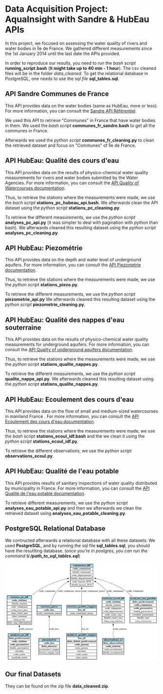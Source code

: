 # Data Acquisition Project: AquaInsight with Sandre & HubEau APIs 

In this project, we focused on assessing the water quality of rivers and water bodies in Île de France. We gathered different measurements since the 1st January 2014 until the last date the APIs provided.

In order to reproduce our results, you need to run the *bash script* **running_script.bash** (**It might take up to 40 min - 1 hour**). The csv cleaned files will be in the folder *data_cleaned*. To get the relational database in PostgreSQL, one needs to use the *sql file* **sql_tables.sql**.   

## API Sandre Communes de France 

This API provides data on the water bodies (same as HubEau, more or less). For more information, you can consult the [Sandre API Référentiel](https://www.sandre.eaufrance.fr/api-referentiel). 

We used this API to retrieve "Communes" in France that have water bodies in them. We used the *bash script* **communes_fr_sandre.bash** to get all the communes in France. 

Afterwards we used the *python script* **communes_fr_cleaning.py** to clean the retrieved dataset and focus on "Communes" of Île de France. 

## API HubEau: Qualité des cours d'eau 

This API provides data on the results of physico-chemical water quality measurements for rivers and water bodies submitted by the Water Agencies. For more information, you can consult the [API Quality of Watercourses documentation](https://hubeau.eaufrance.fr/page/api-qualite-cours-deau).

Thus, to retrieve the stations where the measurements were made, we use the *bach script* **stations_pc_hubeau_api.bash**. We afterwards clean the API dataset using the *python script* **stations_pc_cleaning.py**. 

To retrieve the different measurements, we use the *python script* **analyses_pc_api.py** (it was simpler to deal with pagination with python than bash). We afterwards cleaned this resulting dataset using the *python script* **analyses_pc_cleaning.py**. 

## API HubEau: Piezométrie

This API provides data on the depth and water level of underground aquifers. For more information, you can consult the [API Piezometrie documentation](https://hubeau.eaufrance.fr/page/api-piezometrie). 

Thus, to retrieve the stations where the measurements were made, we use the *python script* **stations_piezo.py**. 

To retrieve the different measurements, we use the *python script* **piezometrie_api.py**  We afterwards cleaned this resulting dataset using the *python script* **piezometrie_cleaning.py**. 

## API HubEau: Qualité des nappes d'eau souterraine

This API provides data on the results of physico-chemical water quality measurements for underground aquifers. For more information, you can consult the [API Quality of underground aquifers documentation](https://hubeau.eaufrance.fr/page/api-qualite-nappes).

Thus, to retrieve the stations where the measurements were made, we use the *python script* **stations_qualite_nappes.py**.

To retrieve the different measurements, we use the *python script* **qualite_nappe_api.py**. We afterwards cleaned this resulting dataset using the *python script* **stations_qualite_nappes.py**. 

## API HubEau: Ecoulement des cours d'eau 

This API provides data on the flow of small and medium-sized watercourses in mainland France . For more information, you can consult the [API Ecoulement des cours d'eau documentation](https://hubeau.eaufrance.fr/page/api-ecoulement). 

Thus, to retrieve the stations where the measurements were made, we use the *bash script* **stations_ecoul_idf.bash** and the we clean it using the *python script* **stations_ecoul_idf.py**.

To retrieve the different observations, we use the *python script* **observations_ecoul.py**. 

## API HubEau: Qualité de l'eau potable

This API provides results of sanitary inspections of water quality distributed by municipality in France. For more information, you can consult the [API Qualité de l'eau potable documentation](https://hubeau.eaufrance.fr/page/api-qualite-eau-potable). 

To retrieve different measurements, we use the *python script* **analyses_eau_potable_api.py** and then we afterwards we clean the retrieved dataset using **analyses_eau_potable_cleaning.py**. 

## PostgreSQL Relational Database 

We contructed afterwards a relational database with all these datasets. We used **PostgreSQL**, and by running the sql file **sql_tables.sql**, you should have the resutlting database. (*once you're in postgres, you can run the command **\i /path_to_sql_tables.sql***)   

![plot](./Relational_database_schema.png)


## Our final Datasets 

They can be found on the zip file **data_cleaned.zip**. 


